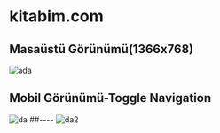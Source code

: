 # kitabim.com

## Masaüstü Görünümü(1366x768)
![ada](https://user-images.githubusercontent.com/22711425/46979117-67a2c000-d0d9-11e8-9465-4b5d0cc024bd.PNG)

## Mobil Görünümü-Toggle Navigation 
![da](https://user-images.githubusercontent.com/22711425/46979145-77ba9f80-d0d9-11e8-988c-7a402528420f.PNG)
##----
![da2](https://user-images.githubusercontent.com/22711425/46979161-8012da80-d0d9-11e8-8395-90182eadd2c2.PNG)
